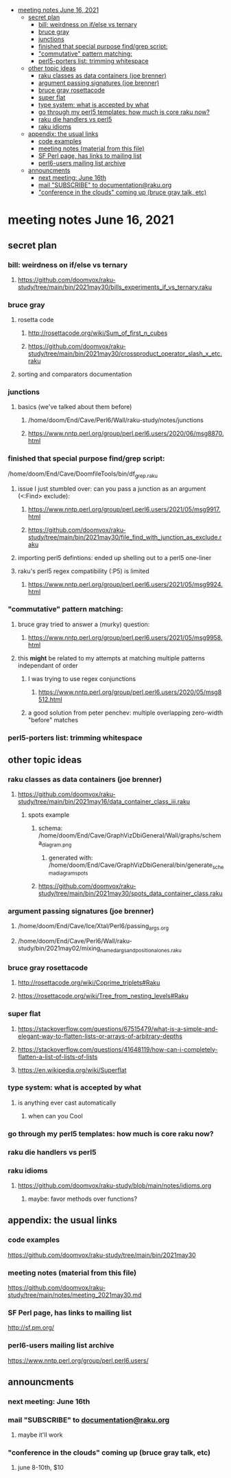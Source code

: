 - [meeting notes June 16, 2021](#org0c863e6)
  - [secret plan](#org8202de8)
    - [bill: weirdness on if/else vs ternary](#org5ed8b2c)
    - [bruce gray](#org29e47c0)
    - [junctions](#org71c1d16)
    - [finished that special purpose find/grep script:](#orgba28faf)
    - ["commutative" pattern matching:](#orgc7feb3a)
    - [perl5-porters list: trimming whitespace](#org2c16921)
  - [other topic ideas](#orgc3be983)
    - [raku classes as data containers (joe brenner)](#org8908b9a)
    - [argument passing signatures (joe brenner)](#orge00e0dc)
    - [bruce gray rosettacode](#org8273d91)
    - [super flat](#org03c6cef)
    - [type system: what is accepted by what](#orgda48cad)
    - [go through my perl5 templates: how much is core raku now?](#orgc56b793)
    - [raku die handlers vs perl5](#org46e70eb)
    - [raku idioms](#org3061597)
  - [appendix: the usual links](#orgb182a1a)
    - [code examples](#org8e0f812)
    - [meeting notes (material from this file)](#org85943fb)
    - [SF Perl page, has links to mailing list](#orgfde798e)
    - [perl6-users mailing list archive](#org54ae328)
  - [announcments](#orgec8971e)
    - [next meeting: June 16th](#org2fea765)
    - [mail "SUBSCRIBE" to documentation@raku.org](#org5c263e6)
    - ["conference in the clouds" coming up (bruce gray talk, etc)](#org74b426b)


<a id="org0c863e6"></a>

# meeting notes June 16, 2021


<a id="org8202de8"></a>

## secret plan


<a id="org5ed8b2c"></a>

### bill: weirdness on if/else vs ternary

1.  <https://github.com/doomvox/raku-study/tree/main/bin/2021may30/bills_experiments_if_vs_ternary.raku>


<a id="org29e47c0"></a>

### bruce gray

1.  rosetta code

    1.  <http://rosettacode.org/wiki/Sum_of_first_n_cubes>
    
    2.  <https://github.com/doomvox/raku-study/tree/main/bin/2021may30/crossproduct_operator_slash_x_etc.raku>

2.  sorting and comparators documentation


<a id="org71c1d16"></a>

### junctions

1.  basics (we've talked about them before)

    1.  /home/doom/End/Cave/Perl6/Wall/raku-study/notes/junctions
    
    2.  <https://www.nntp.perl.org/group/perl.perl6.users/2020/06/msg8870.html>


<a id="orgba28faf"></a>

### finished that special purpose find/grep script:

/home/doom/End/Cave/DoomfileTools/bin/df<sub>grep.raku</sub>

1.  issue I just stumbled over: can you pass a junction as an argument (<:Find> exclude):

    1.  <https://www.nntp.perl.org/group/perl.perl6.users/2021/05/msg9917.html>
    
    2.  <https://github.com/doomvox/raku-study/tree/main/bin/2021may30/file_find_with_junction_as_exclude.raku>

2.  importing perl5 defintions: ended up shelling out to a perl5 one-liner

3.  raku's perl5 regex compatibility (:P5) is limited

    1.  <https://www.nntp.perl.org/group/perl.perl6.users/2021/05/msg9924.html>


<a id="orgc7feb3a"></a>

### "commutative" pattern matching:

1.  bruce gray tried to answer a (murky) question:

    1.  <https://www.nntp.perl.org/group/perl.perl6.users/2021/05/msg9958.html>

2.  this **might** be related to my attempts at matching multiple patterns independant of order

    1.  I was trying to use regex conjunctions
    
        1.  <https://www.nntp.perl.org/group/perl.perl6.users/2020/05/msg8512.html>
    
    2.  a good solution from peter penchev: multiple overlapping zero-width "before" matches


<a id="org2c16921"></a>

### perl5-porters list: trimming whitespace


<a id="orgc3be983"></a>

## other topic ideas


<a id="org8908b9a"></a>

### raku classes as data containers (joe brenner)

1.  <https://github.com/doomvox/raku-study/tree/main/bin/2021may16/data_container_class_iii.raku>

    1.  spots example
    
        1.  schema: /home/doom/End/Cave/GraphVizDbiGeneral/Wall/graphs/schema<sub>diagram.png</sub>
        
            1.  generated with: /home/doom/End/Cave/GraphVizDbiGeneral/bin/generate<sub>schema</sub><sub>diagram</sub><sub>spots</sub>
        
        2.  <https://github.com/doomvox/raku-study/tree/main/bin/2021may30/spots_data_container_class.raku>


<a id="orge00e0dc"></a>

### argument passing signatures (joe brenner)

1.  /home/doom/End/Cave/Ice/Xtal/Perl6/passing<sub>args.org</sub>

2.  /home/doom/End/Cave/Perl6/Wall/raku-study/bin/2021may02/mixing<sub>named</sub><sub>args</sub><sub>and</sub><sub>positional</sub><sub>ones.raku</sub>


<a id="org8273d91"></a>

### bruce gray rosettacode

1.  <http://rosettacode.org/wiki/Coprime_triplets#Raku>

2.  <https://rosettacode.org/wiki/Tree_from_nesting_levels#Raku>


<a id="org03c6cef"></a>

### super flat

1.  <https://stackoverflow.com/questions/67515479/what-is-a-simple-and-elegant-way-to-flatten-lists-or-arrays-of-arbitrary-depths>

2.  <https://stackoverflow.com/questions/41648119/how-can-i-completely-flatten-a-list-of-lists-of-lists>

3.  <https://en.wikipedia.org/wiki/Superflat>


<a id="orgda48cad"></a>

### type system: what is accepted by what

1.  is anything ever cast automatically

    1.  when can you Cool


<a id="orgc56b793"></a>

### go through my perl5 templates: how much is core raku now?


<a id="org46e70eb"></a>

### raku die handlers vs perl5


<a id="org3061597"></a>

### raku idioms

1.  <https://github.com/doomvox/raku-study/blob/main/notes/idioms.org>

    1.  maybe: favor methods over functions?


<a id="orgb182a1a"></a>

## appendix: the usual links


<a id="org8e0f812"></a>

### code examples

<https://github.com/doomvox/raku-study/tree/main/bin/2021may30>


<a id="org85943fb"></a>

### meeting notes (material from this file)

<https://github.com/doomvox/raku-study/tree/main/notes/meeting_2021may30.md>


<a id="orgfde798e"></a>

### SF Perl page, has links to mailing list

<http://sf.pm.org/>


<a id="org54ae328"></a>

### perl6-users mailing list archive

<https://www.nntp.perl.org/group/perl.perl6.users/>


<a id="orgec8971e"></a>

## announcments


<a id="org2fea765"></a>

### next meeting: June 16th


<a id="org5c263e6"></a>

### mail "SUBSCRIBE" to documentation@raku.org

1.  maybe it'll work


<a id="org74b426b"></a>

### "conference in the clouds" coming up (bruce gray talk, etc)

1.  june 8-10th, $10
